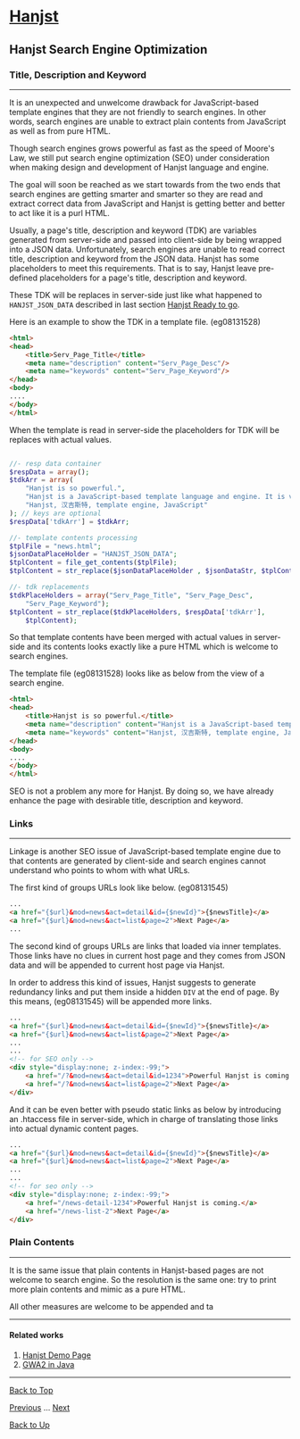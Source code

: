 # [Hanjst](/hanjst/index)
## Hanjst Search Engine Optimization
### Title, Description and Keyword
---
It is an unexpected and unwelcome drawback for JavaScript-based template engines that they are not friendly to search engines. In other words, search engines are unable to extract plain contents from JavaScript as well as from pure HTML.

Though search engines grows powerful as fast as the speed of Moore's Law, we still put search engine optimization (SEO) under consideration when making design and development of Hanjst language and engine.

The goal will soon be reached as we start towards from the two ends that search engines are getting smarter and smarter so they are read and extract correct data from JavaScript and Hanjst is getting better and better to act like it is a purl HTML.

Usually, a page's title, description and keyword (TDK) are variables generated from server-side and passed into client-side by being wrapped into a JSON data. 
Unfortunately, search engines are unable to read correct title, description and keyword from the JSON data.
Hanjst has some placeholders to meet this requirements. That is to say, Hanjst leave pre-defined placeholders for a page's title, description and keyword.

These TDK will be replaces in server-side just like what happened to `HANJST_JSON_DATA` described in last section [Hanjst Ready to go](./hanjst-ready-to-go).

Here is an example to show the TDK in a template file. (eg08131528)

```html
<html>
<head>
	<title>Serv_Page_Title</title>
	<meta name="description" content="Serv_Page_Desc"/>
    <meta name="keywords" content="Serv_Page_Keyword"/>
</head>
<body>
....
</body>
</html>
```

When the template is read in server-side the placeholders for TDK will be replaces with actual values.

```php

//- resp data container
$respData = array();
$tdkArr = array(
	"Hanjst is so powerful.",
	"Hanjst is a JavaScript-based template language and engine. It is very powerful and has a few of exciting features as back-end tempalte engines.",
	"Hanjst, 汉吉斯特, template engine, JavaScript"
); // keys are optional
$respData['tdkArr'] = $tdkArr;

//- template contents processing
$tplFile = "news.html";
$jsonDataPlaceHolder = "HANJST_JSON_DATA";
$tplContent = file_get_contents($tplFile);
$tplContent = str_replace($jsonDataPlaceHolder , $jsonDataStr, $tplContent);

//- tdk replacements
$tdkPlaceHolders = array("Serv_Page_Title", "Serv_Page_Desc", 
	"Serv_Page_Keyword");
$tplContent = str_replace($tdkPlaceHolders, $respData['tdkArr'], 
	$tplContent);

```

So that template contents have been merged with actual values in server-side and its contents looks exactly like a pure HTML which is welcome to search engines.

The template file (eg08131528) looks like as below from the view of a search engine.

```html
<html>
<head>
	<title>Hanjst is so powerful.</title>
	<meta name="description" content="Hanjst is a JavaScript-based template language and engine. It is very powerful and has a few of exciting features as back-end tempalte engines."/>
    <meta name="keywords" content="Hanjst, 汉吉斯特, template engine, JavaScript"/>
</head>
<body>
....
</body>
</html>
```

SEO is not a problem any more for Hanjst. By doing so, we have already enhance the page with desirable title, description and keyword. 


### Links
---
Linkage is another SEO issue of JavaScript-based template engine due to that contents are generated by client-side and search engines cannot understand who points to whom with what URLs.

The first kind of groups URLs look like below. (eg08131545)

```html
...
<a href="{$url}&mod=news&act=detail&id={$newId}">{$newsTitle}</a>
<a href="{$url}&mod=news&act=list&page=2">Next Page</a>
...
``` 

The second kind of groups URLs are links that loaded via inner templates. Those links have no clues in current host page and they comes from JSON data and will be appended to current host page via Hanjst.

In order to address this kind of issues, Hanjst suggests to generate redundancy links and put them inside a hidden `DIV` at the end of page. By this means, (eg08131545) will be appended more links.

```html
...
<a href="{$url}&mod=news&act=detail&id={$newId}">{$newsTitle}</a>
<a href="{$url}&mod=news&act=list&page=2">Next Page</a>
...
...
<!-- for SEO only -->
<div style="display:none; z-index:-99;">
	<a href="/?&mod=news&act=detail&id=1234">Powerful Hanjst is coming.</a>
	<a href="/?&mod=news&act=list&page=2">Next Page</a>
</div>

``` 

And it can be even better with pseudo static links as below by introducing an .htaccess file in server-side, which in charge of translating those links into actual dynamic content pages.

```html
...
<a href="{$url}&mod=news&act=detail&id={$newId}">{$newsTitle}</a>
<a href="{$url}&mod=news&act=list&page=2">Next Page</a>
...
...
<!-- for seo only -->
<div style="display:none; z-index:-99;">
	<a href="/news-detail-1234">Powerful Hanjst is coming.</a>
	<a href="/news-list-2">Next Page</a>
</div>

``` 


### Plain Contents
---

It is the same issue that plain contents in Hanjst-based pages are not welcome to search engine. So the resolution is the same one: try to print more plain contents and mimic as a pure HTML. 

All other measures are welcome to be appended and ta

---

#### Related works

1. [Hanjst Demo Page](https://ufqi.com/dev/hanjst/)
2. [GWA2 in Java](https://github.com/wadelau/GWA2/)

---

[Back to Top](/hanjst/hanjst-seo)

[Previous](./hanst-ready-to-go) ... [Next](./)

[Back to Up](/hanjst/index)
<!--stackedit_data:
eyJoaXN0b3J5IjpbNjQ5Njk2NDYyLC0xNjExNjczODcxLC0zMT
g3Nzk4MjNdfQ==
-->